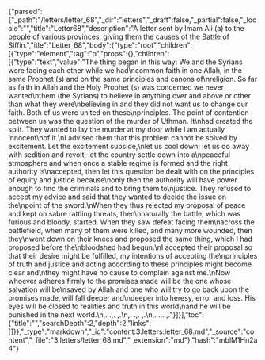 {"parsed":{"_path":"/letters/letter_68","_dir":"letters","_draft":false,"_partial":false,"_locale":"","title":"Letter68","description":"A letter sent by Imam Ali (a) to the people of various provinces, giving them the causes of the Battle of Siffin.","itle":"Letter_68","body":{"type":"root","children":[{"type":"element","tag":"p","props":{},"children":[{"type":"text","value":"The thing began in this way: We and the Syrians were facing each other while we had\ncommon faith in one Allah, in the same Prophet (s) and on the same principles and canons of\nreligion. So far as faith in Allah and the Holy Prophet (s) was concerned we never wanted\nthem (the Syrians) to believe in anything over and above or other than what they were\nbelieving in and they did not want us to change our faith. Both of us were united on these\nprinciples. The point of contention between us was the question of the murder of Uthman. It\nhad created the split. They wanted to lay the murder at my door while I am actually innocent\nof it.\nI advised them that this problem cannot be solved by excitement. Let the excitement subside,\nlet us cool down; let us do away with sedition and revolt; let the country settle down into a\npeaceful atmosphere and when once a stable regime is formed and the right authority is\naccepted, then let this question be dealt with on the principles of equity and justice because\nonly then the authority will have power enough to find the criminals and to bring them to\njustice. They refused to accept my advice and said that they wanted to decide the issue on the\npoint of the sword.\nWhen they thus rejected my proposal of peace and kept on sabre rattling threats, then\nnaturally the battle, which was furious and bloody, started. When they saw defeat facing them\nacross the battlefield, when many of them were killed, and many more wounded, then they\nwent down on their knees and proposed the same thing, which I had proposed before the\nbloodshed had begun.\nI accepted their proposal so that their desire might be fulfilled, my intentions of accepting the\nprinciples of truth and justice and acting according to these principles might become clear and\nthey might have no cause to complain against me.\nNow whoever adheres firmly to the promises made will be the one whose salvation will be\nsaved by Allah and one who will try to go back upon the promises made, will fall deeper and\ndeeper into heresy, error and loss. His eyes will be closed to realities and truth in this world\nand he will be punished in the next world.\n,. .,. ,.\n,. .,. ,.\n,. .,. ,."}]}],"toc":{"title":"","searchDepth":2,"depth":2,"links":[]}},"_type":"markdown","_id":"content:3.letters:letter_68.md","_source":"content","_file":"3.letters/letter_68.md","_extension":"md"},"hash":"mblM1Hn2a4"}